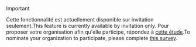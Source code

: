 > [!IMPORTANT]
> <span data-ttu-id="0d6d7-101">Cette fonctionnalité est actuellement disponible sur invitation seulement.</span><span class="sxs-lookup"><span data-stu-id="0d6d7-101">This feature is currently available by invitation only.</span></span> <span data-ttu-id="0d6d7-102">Pour proposer votre organisation afin qu'elle participe, répondez à [cette étude](https://aka.ms/ax2012upgrade).</span><span class="sxs-lookup"><span data-stu-id="0d6d7-102">To nominate your organization to participate, please complete [this survey](https://aka.ms/ax2012upgrade).</span></span> 
